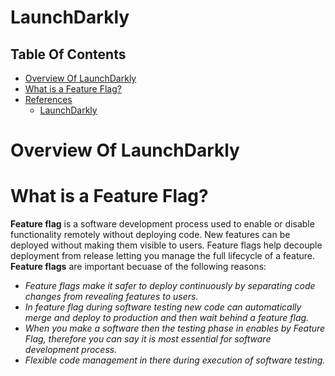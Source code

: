# LaunchDarkly

## Table Of Contents
- [Overview Of LaunchDarkly](#Overview-Of-LaunchDarkly)
- [What is a Feature Flag?](#What-is-a-Feature-Flag?)
- [References]()
    - [LaunchDarkly](https://launchdarkly.com/)

# Overview Of LaunchDarkly

# What is a Feature Flag?
__Feature flag__ is a software development process used to enable or disable functionality remotely without deploying code. New features can be deployed without making them visible to users. Feature flags help decouple deployment from release letting you manage the full lifecycle of a feature. __Feature flags__ are important becuase of the following reasons:
* _Feature flags make it safer to deploy continuously by separating code changes from revealing features to users._
* _In feature flag during software testing new code can automatically merge and deploy to production and then wait behind a feature flag._
* _When you make a software then the testing phase in enables by Feature Flag, therefore you can say it is most essential for software development process._
* _Flexible code management in there during execution of software testing._
